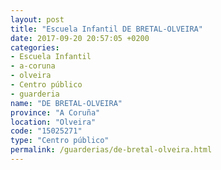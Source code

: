 ```yaml
---
layout: post
title: "Escuela Infantil DE BRETAL-OLVEIRA"
date: 2017-09-20 20:57:05 +0200
categories:
- Escuela Infantil
- a-coruna
- olveira
- Centro público
- guarderia
name: "DE BRETAL-OLVEIRA"
province: "A Coruña"
location: "Olveira"
code: "15025271"
type: "Centro público"
permalink: /guarderias/de-bretal-olveira.html
---
```


